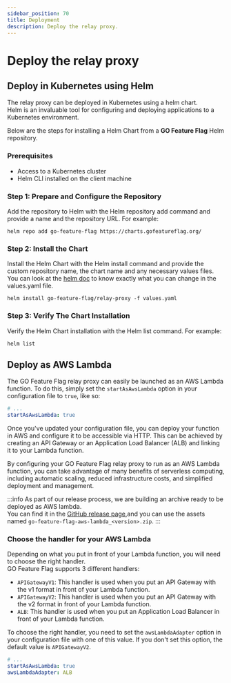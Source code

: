 ```yaml
---
sidebar_position: 70
title: Deployment
description: Deploy the relay proxy.
---
```


# Deploy the relay proxy

## Deploy in Kubernetes using Helm

The relay proxy can be deployed in Kubernetes using a helm chart.  
Helm is an invaluable tool for configuring and deploying applications to a Kubernetes environment.

Below are the steps for installing a Helm Chart from a **GO Feature Flag** Helm repository.

### Prerequisites

- Access to a Kubernetes cluster
- Helm CLI installed on the client machine

### Step 1: Prepare and Configure the Repository

Add the repository to Helm with the Helm repository add command and provide a name and the repository URL. For example:

```shell
helm repo add go-feature-flag https://charts.gofeatureflag.org/
```

### Step 2: Install the Chart

Install the Helm Chart with the Helm install command and provide the custom repository name, the chart name and any
necessary values files.  
You can look at
the [helm doc](https://github.com/thomaspoignant/go-feature-flag/blob/main/cmd/relayproxy/helm-charts/relay-proxy/README.md)
to know exactly what you can change in the values.yaml file.

```shell
helm install go-feature-flag/relay-proxy -f values.yaml
```

### Step 3: Verify The Chart Installation

Verify the Helm Chart installation with the Helm list command. For example:

```shell
helm list
```

## Deploy as AWS Lambda

The GO Feature Flag relay proxy can easily be launched as an AWS Lambda function.
To do this, simply set the `startAsAwsLambda` option in your configuration file to `true`, like so:

```yaml
# ...
startAsAwsLambda: true
```

Once you've updated your configuration file, you can deploy your function in AWS and configure it to be accessible
via HTTP. This can be achieved by creating an API Gateway or an Application Load Balancer (ALB) and linking it to
your Lambda function.

By configuring your GO Feature Flag relay proxy to run as an AWS Lambda function, you can take advantage of many
benefits of serverless computing, including automatic scaling, reduced infrastructure costs, and simplified
deployment and management.

:::info
As part of our release process, we are building an archive ready to be deployed as AWS lambda.  
You can find it in the [GitHub release page](https://github.com/thomaspoignant/go-feature-flag/releases),and you can use
the assets named `go-feature-flag-aws-lambda_<version>.zip`.
:::

### Choose the handler for your AWS Lambda

Depending on what you put in front of your Lambda function, you will need to choose the right handler.    
GO Feature Flag supports 3 different handlers:

- `APIGatewayV1`: This handler is used when you put an API Gateway with the v1 format in front of your Lambda function.
- `APIGatewayV2`: This handler is used when you put an API Gateway with the v2 format in front of your Lambda function.
- `ALB`: This handler is used when you put an Application Load Balancer in front of your Lambda function.

To choose the right handler, you need to set the `awsLambdaAdapter` option in your configuration file with one of this
value. If you don't set this option, the default value is `APIGatewayV2`.

```yaml
# ...
startAsAwsLambda: true
awsLambdaAdapter: ALB
```